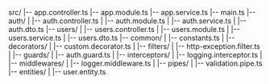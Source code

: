 src/
|-- app.controller.ts
|-- app.module.ts
|-- app.service.ts
|-- main.ts
|-- auth/
| |-- auth.controller.ts
| |-- auth.module.ts
| |-- auth.service.ts
| |-- auth.dto.ts
|-- users/
| |-- users.controller.ts
| |-- users.module.ts
| |-- users.service.ts
| |-- users.dto.ts
|-- common/
| |-- constants.ts
| |-- decorators/
| |-- custom.decorator.ts
| |-- filters/
| |-- http-exception.filter.ts
| |-- guards/
| |-- auth.guard.ts
| |-- interceptors/
| |-- logging.interceptor.ts
| |-- middlewares/
| |-- logger.middleware.ts
| |-- pipes/
| |-- validation.pipe.ts
|-- entities/
| |-- user.entity.ts
